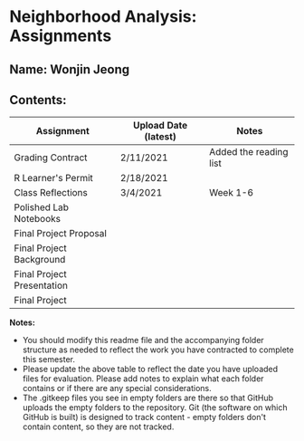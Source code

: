 # Neighborhood Analysis: Assignments

## **Name:** Wonjin Jeong

## Contents:

| Assignment | Upload Date (latest) | Notes |
|-|-|-|
| Grading Contract | 2/11/2021 |Added the reading list|
| R Learner's Permit | 2/18/2021 |  |
| Class Reflections | 3/4/2021 |Week 1-6|
| Polished Lab Notebooks |  |  |
| Final Project Proposal |  |  |
| Final Project Background |  |  |
| Final Project Presentation |  |  |
| Final Project |  |  |

**Notes:** 

- You should modify this readme file and the accompanying folder structure as needed to reflect the work you have contracted to complete this semester.
- Please update the above table to reflect the date you have uploaded files for evaluation. Please add notes to explain what each folder contains or if there are any special considerations.
- The .gitkeep files you see in empty folders are there so that GitHub uploads the empty folders to the repository. Git (the software on which GitHub is built) is designed to track content - empty folders don't contain content, so they are not tracked.
